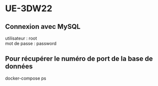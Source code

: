 # UE-3DW22

## Connexion avec MySQL
utilisateur : root  
mot de passe : password

## Pour récupérer le numéro de port de la base de données
docker-compose ps 

